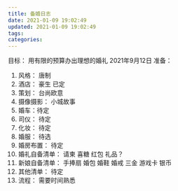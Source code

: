 ```yaml
---
title: 备婚日志
date: 2021-01-09 19:02:49
updated: 2021-01-09 19:02:49
tags:
categories:
---
```


目标： 用有限的预算办出理想的婚礼 2021年9月12日
准备： 
1. 风格： 唐制
2. 酒店： 豪生 已定
3. 策划： 台尚欧意
4. 摄像摄影： 小城故事
5. 婚车：待定
6. 司仪： 待定
7. 化妆： 待定
8. 婚服： 待选
9. 婚房布置： 待定
9. 婚礼自备清单： 请柬 喜糖 红包 礼品？
10. 新娘自备清单： 手捧扇 婚包 婚鞋 婚戒 三金 游戏卡 银币
11. 其他清单： 待定
12. 流程： 需要时间熟悉

